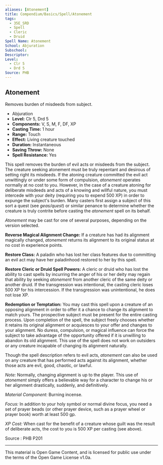 ```yaml
---
aliases: [Atonement]
title: Compendium/Basics/Spell/Atonement
tags: 
  - 35E_SRD
  - Spell
  - Cleric
  - Druid
Spell Name: Atonement
School: Abjuration
Subschool: 
Descriptor: 
Level:
  - Clr 5
  - Drd 5
Source: PHB
---
```


## Atonement

Removes burden of misdeeds from subject.

*   Abjuration
*   **Level:** Clr 5, Drd 5
*   **Components:** V, S, M, F, DF, XP
*   **Casting Time:** 1 hour
*   **Range:** Touch
*   **Effect:** Living creature touched
*   **Duration:** Instantaneous
*   **Saving Throw:** None
*   **Spell Resistance:** Yes

This spell removes the burden of evil acts or misdeeds from the subject. The creature seeking atonement must be truly repentant and desirous of setting right its misdeeds. If the atoning creature committed the evil act unwittingly or under some form of compulsion, *atonement* operates normally at no cost to you. However, in the case of a creature atoning for deliberate misdeeds and acts of a knowing and willful nature, you must intercede with your deity (requiring you to expend 500 XP) in order to expunge the subject's burden. Many casters first assign a subject of this sort a quest (see *geas/quest*) or similar penance to determine whether the creature is truly contrite before casting the *atonement* spell on its behalf.

*Atonement* may be cast for one of several purposes, depending on the version selected.

**Reverse Magical Alignment Change:** If a creature has had its alignment magically changed, *atonement* returns its alignment to its original status at no cost in experience points.

**Restore Class:** A paladin who has lost her class features due to committing an evil act may have her paladinhood restored to her by this spell.

**Restore Cleric or Druid Spell Powers:** A cleric or druid who has lost the ability to cast spells by incurring the anger of his or her deity may regain that ability by seeking *atonement* from another cleric of the same deity or another druid. If the transgression was intentional, the casting cleric loses 500 XP for his intercession. If the transgression was unintentional, he does not lose XP.

**Redemption or Temptation:** You may cast this spell upon a creature of an opposing alignment in order to offer it a chance to change its alignment to match yours. The prospective subject must be present for the entire casting process. Upon completion of the spell, the subject freely chooses whether it retains its original alignment or acquiesces to your offer and changes to your alignment. No duress, compulsion, or magical influence can force the subject to take advantage of the opportunity offered if it is unwilling to abandon its old alignment. This use of the spell does not work on outsiders or any creature incapable of changing its alignment naturally.

Though the spell description refers to evil acts, *atonement* can also be used on any creature that has performed acts against its alignment, whether those acts are evil, good, chaotic, or lawful.

*Note:* Normally, changing alignment is up to the player. This use of *atonement* simply offers a believable way for a character to change his or her alignment drastically, suddenly, and definitively.

*Material Component:* Burning incense.

*Focus:* In addition to your holy symbol or normal divine focus, you need a set of prayer beads (or other prayer device, such as a prayer wheel or prayer book) worth at least 500 gp.

*XP Cost:* When cast for the benefit of a creature whose guilt was the result of deliberate acts, the cost to you is 500 XP per casting (see above).

Source : PHB P201

---

This material is Open Game Content, and is licensed for public use under  
the terms of the Open Game License v1.0a.
